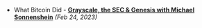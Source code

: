 - What Bitcoin Did - [**Grayscale, the SEC & Genesis with Michael Sonnenshein**](https://www.youtube.com/watch?v=1DNlQEp2etg)
  _(Feb 24, 2023)_
